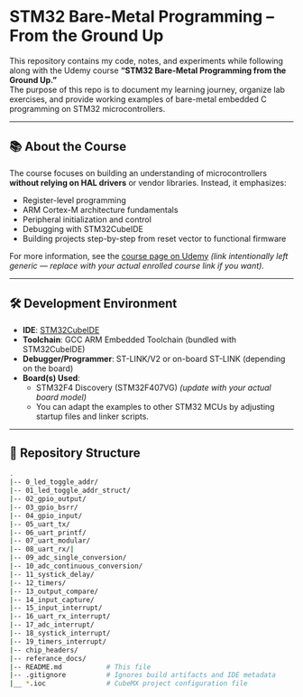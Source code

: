# STM32 Bare-Metal Programming – From the Ground Up

This repository contains my code, notes, and experiments while following along with the Udemy course **“STM32 Bare-Metal Programming from the Ground Up.”**  
The purpose of this repo is to document my learning journey, organize lab exercises, and provide working examples of bare-metal embedded C programming on STM32 microcontrollers.

---

## 📚 About the Course
The course focuses on building an understanding of microcontrollers **without relying on HAL drivers** or vendor libraries. Instead, it emphasizes:
- Register-level programming
- ARM Cortex-M architecture fundamentals
- Peripheral initialization and control
- Debugging with STM32CubeIDE
- Building projects step-by-step from reset vector to functional firmware

For more information, see the [course page on Udemy](https://www.udemy.com/) *(link intentionally left generic — replace with your actual enrolled course link if you want).*

---

## 🛠️ Development Environment

- **IDE**: [STM32CubeIDE](https://www.st.com/en/development-tools/stm32cubeide.html)
- **Toolchain**: GCC ARM Embedded Toolchain (bundled with STM32CubeIDE)
- **Debugger/Programmer**: ST-LINK/V2 or on-board ST-LINK (depending on the board)
- **Board(s) Used**:  
  - STM32F4 Discovery (STM32F407VG) *(update with your actual board model)*  
  - You can adapt the examples to other STM32 MCUs by adjusting startup files and linker scripts.

---

## 📂 Repository Structure

```bash
.
|-- 0_led_toggle_addr/
|-- 01_led_toggle_addr_struct/
|-- 02_gpio_output/ 
|-- 03_gpio_bsrr/
|-- 04_gpio_input/
|-- 05_uart_tx/
|-- 06_uart_printf/
|-- 07_uart_modular/
|-- 08_uart_rx/|   
|-- 09_adc_single_conversion/
|-- 10_adc_continuous_conversion/
|-- 11_systick_delay/
|-- 12_timers/
|-- 13_output_compare/
|-- 14_input_capture/
|-- 15_input_interrupt/
|-- 16_uart_rx_interrupt/
|-- 17_adc_interrupt/
|-- 18_systick_interrupt/
|-- 19_timers_interrupt/
|-- chip_headers/
|-- referance_docs/
|-- README.md           # This file
|-- .gitignore          # Ignores build artifacts and IDE metadata
|__ *.ioc               # CubeMX project configuration file
